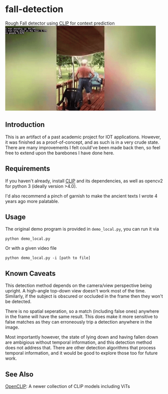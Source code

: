 # fall-detection
Rough Fall detector using [CLIP](https://github.com/openai/CLIP) for context prediction
![fall](demo/demo.gif)

## Introduction
This is an artifact of a past academic project for IOT applications. However, it was finished as a proof-of-concept, and as such is in a very crude state. There are many improvements I felt could've been made back then, so feel free to extend upon the barebones I have done here.

## Requirements
If you haven't already, install [CLIP](https://github.com/openai/CLIP) and its dependencies, as well as opencv2 for python 3 (ideally version >4.0).

I'd also recommend a pinch of garnish to make the ancient texts I wrote 4 years ago more palatable.

## Usage
The original demo program is provided in `demo_local.py`, you can run it via
```
python demo_local.py
```
Or with a given video file
```
python demo_local.py -i [path to file]
```

## Known Caveats
This detection method depends on the camera/view perspective being  upright. A high-angle top-down view doesn't work most of the time. Similarly, if the subject is obscured or occluded in the frame then they won't be detected. 

There is no spatial seperation, so a match (including false ones) anywhere in the frame will have the same result. This does make it more sensitive to false matches as they can erroneously trip a detection anywhere in the image.

Most importantly however, the state of lying down and having fallen down are ambigious without temporal information, and this detection method does not address that. 
There are other detection algorithms that process temporal information, and it would be good to explore those too for future work.

## See Also
[OpenCLIP](https://github.com/mlfoundations/open_clip): A newer collection of CLIP models including ViTs